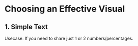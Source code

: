# Choosing an Effective Visual
## 1. Simple Text 
Usecase: If you need to share just 1 or 2 numbers/percentages.


